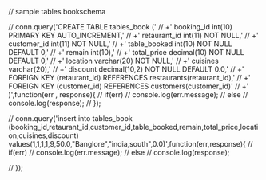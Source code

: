 // sample tables bookschema

// conn.query('CREATE TABLE tables_book ('
//       +' booking_id int(10) PRIMARY KEY AUTO_INCREMENT,'
//       +' retaurant_id int(11) NOT NULL,'
//       +' customer_id int(11) NOT NULL,'
//       +' table_booked int(10) NOT NULL DEFAULT 0,'
//       +' remain int(10),'
//       +' total_price decimal(10) NOT NULL DEFAULT 0,' 
//       +' location varchar(20) NOT NULL,'
//       +' cuisines varchar(20),'
//       +' discount decimal(10,2) NOT NULL DEFAULT 0.0,'
//       +' FOREIGN KEY (retaurant_id) REFERENCES restaurants(retaurant_id),'
//       +' FOREIGN KEY (customer_id) REFERENCES customers(customer_id)' 
// +' )',function(err , response){
// if(err)
// 	console.log(err.message);
// else
// console.log(response);
// });

// conn.query('insert into tables_book (booking_id,retaurant_id,customer_id,table_booked,remain,total_price,location,cuisines,discount) values(1,1,1,1,9,50.0,"Banglore","india,south",0.0)',function(err,response){
// if(err)
// 	console.log(err.message);
// else
// 	console.log(response);

// });